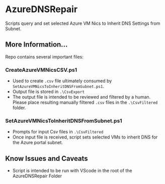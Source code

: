 # AzureDNSRepair
Scripts query and set selected Azure VM Nics to Inherit DNS Settings from Subnet.

## More Information...

Repo contains several important files:

### CreateAzureVMNicsCSV.ps1

- Used to create ```.csv``` file ultimately consumed by ```SetAzureVMNicsToInheritDNSFromSubnet.ps1```.
- Output file is stored in ```.\CsvExport```
- The output file is intended to be reviewed and filtered by a human.  Please place resulting manually filtered ```.csv``` files in the ```.\CsvFiltered```  folder.

### SetAzureVMNicsToInheritDNSFromSubnet.ps1

- Prompts for input Csv files in ```.\CsvFiltered```  
- Once input file is received, script sets selected VMs to inherit DNS for the Azure portal subnet.

## Know Issues and Caveats

- Script is intended to be run with VScode in the root of the AzureDNSRepair Folder